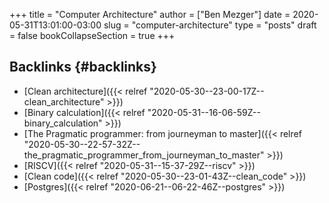 +++
title = "Computer Architecture"
author = ["Ben Mezger"]
date = 2020-05-31T13:01:00-03:00
slug = "computer-architecture"
type = "posts"
draft = false
bookCollapseSection = true
+++

## Backlinks {#backlinks}

-   [Clean architecture]({{< relref "2020-05-30--23-00-17Z--clean_architecture" >}})
-   [Binary calculation]({{< relref "2020-05-31--16-06-59Z--binary_calculation" >}})
-   [The Pragmatic programmer: from journeyman to master]({{< relref "2020-05-30--22-57-32Z--the_pragmatic_programmer_from_journeyman_to_master" >}})
-   [RISCV]({{< relref "2020-05-31--15-37-29Z--riscv" >}})
-   [Clean code]({{< relref "2020-05-30--23-01-43Z--clean_code" >}})
-   [Postgres]({{< relref "2020-06-21--06-22-46Z--postgres" >}})
